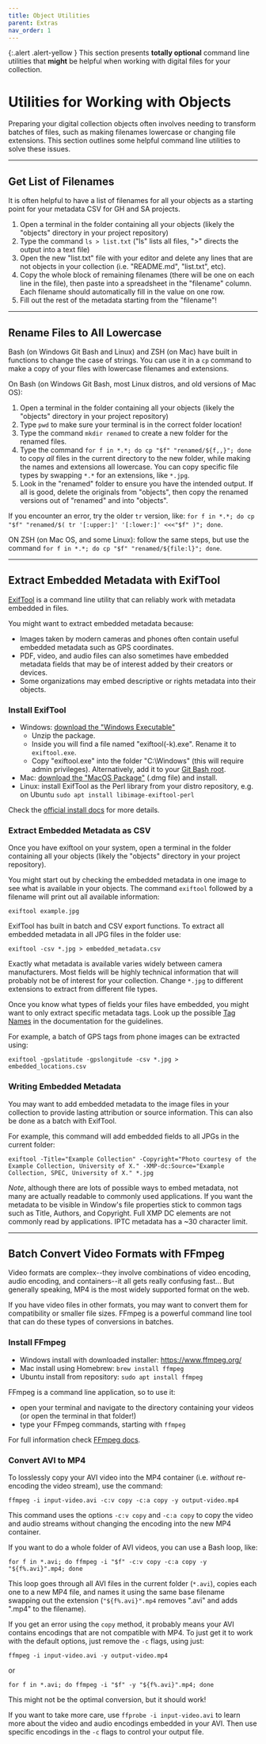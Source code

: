 ```yaml
---
title: Object Utilities
parent: Extras
nav_order: 1
---
```


{:.alert .alert-yellow }
This section presents **totally optional** command line utilities that **might** be helpful when working with digital files for your collection.

# Utilities for Working with Objects

Preparing your digital collection objects often involves needing to transform batches of files, such as making filenames lowercase or changing file extensions.
This section outlines some helpful command line utilities to solve these issues.

--------------

## Get List of Filenames

It is often helpful to have a list of filenames for all your objects as a starting point for your metadata CSV for GH and SA projects.

1. Open a terminal in the folder containing all your objects (likely the "objects" directory in your project repository)
2. Type the command `ls > list.txt` ("ls" lists all files, ">" directs the output into a text file)
3. Open the new "list.txt" file with your editor and delete any lines that are not objects in your collection (i.e. "README.md", "list.txt", etc).
4. Copy the whole block of remaining filenames (there will be one on each line in the file), then paste into a spreadsheet in the "filename" column. Each filename should automatically fill in the value on one row.
5. Fill out the rest of the metadata starting from the "filename"!

----------------

## Rename Files to All Lowercase

Bash (on Windows Git Bash and Linux) and ZSH (on Mac) have built in functions to change the case of strings. 
You can use it in a `cp` command to make a copy of your files with lowercase filenames and extensions. 

On Bash (on Windows Git Bash, most Linux distros, and old versions of Mac OS):

1. Open a terminal in the folder containing all your objects (likely the "objects" directory in your project repository)
2. Type `pwd` to make sure your terminal is in the correct folder location! 
3. Type the command `mkdir renamed` to create a new folder for the renamed files.
4. Type the command `for f in *.*; do cp "$f" "renamed/${f,,}"; done` to copy *all* files in the current directory to the new folder, while making the names and extensions all lowercase. You can copy specific file types by swapping `*.*` for an extensions, like `*.jpg`.
5. Look in the "renamed" folder to ensure you have the intended output. If all is good, delete the originals from "objects", then copy the renamed versions out of "renamed" and into "objects".

If you encounter an error, try the older `tr` version, like: `for f in *.*; do cp "$f" "renamed/$( tr '[:upper:]' '[:lower:]' <<<"$f" )"; done`.

ON ZSH (on Mac OS, and some Linux):
follow the same steps, but use the command `for f in *.*; do cp "$f" "renamed/${file:l}"; done`.

-----------------

## Extract Embedded Metadata with ExifTool

[ExifTool](https://exiftool.org/) is a command line utility that can reliably work with metadata embedded in files. 

You might want to extract embedded metadata because: 

- Images taken by modern cameras and phones often contain useful embedded metadata such as GPS coordinates.
- PDF, video, and audio files can also sometimes have embedded metadata fields that may be of interest added by their creators or devices. 
- Some organizations may embed descriptive or rights metadata into their objects.

### Install ExifTool

- Windows: [download the "Windows Executable"](https://exiftool.org/index.html)
    - Unzip the package.
    - Inside you will find a file named "exiftool(-k).exe". Rename it to `exiftool.exe`.
    - Copy "exiftool.exe" into the folder "C:\Windows" (this will require admin privileges). Alternatively, add it to your [Git Bash root](https://evanwill.github.io/_drafts/notes/gitbash-windows.html).
- Mac: [download the "MacOS Package"](https://exiftool.org/index.html) (.dmg file) and install.
- Linux: install ExifTool as the Perl library from your distro repository, e.g. on Ubuntu `sudo apt install libimage-exiftool-perl`

Check the [official install docs](https://exiftool.org/install.html) for more details.

### Extract Embedded Metadata as CSV

Once you have exiftool on your system, open a terminal in the folder containing all your objects (likely the "objects" directory in your project repository).

You might start out by checking the embedded metadata in one image to see what is available in your objects.
The command `exiftool` followed by a filename will print out all available information:

```
exiftool example.jpg
```

ExifTool has built in batch and CSV export functions.
To extract all embedded metadata in all JPG files in the folder use:

```
exiftool -csv *.jpg > embedded_metadata.csv
``` 

Exactly what metadata is available varies widely between camera manufacturers. 
Most fields will be highly technical information that will probably not be of interest for your collection.
Change `*.jpg` to different extensions to extract from different file types.

Once you know what types of fields your files have embedded, you might want to only extract specific metadata tags.
Look up the possible [Tag Names](https://exiftool.org/TagNames/index.html) in the documentation for the guidelines.

For example, a batch of GPS tags from phone images can be extracted using: 

```
exiftool -gpslatitude -gpslongitude -csv *.jpg > embedded_locations.csv
```

### Writing Embedded Metadata

You may want to add embedded metadata to the image files in your collection to provide lasting attribution or source information. 
This can also be done as a batch with ExifTool. 

For example, this command will add embedded fields to all JPGs in the current folder:

```
exiftool -Title="Example Collection" -Copyright="Photo courtesy of the Example Collection, University of X." -XMP-dc:Source="Example Collection, SPEC, University of X." *.jpg
```

*Note*, although there are lots of possible ways to embed metadata, not many are actually readable to commonly used applications. 
If you want the metadata to be visible in Window's file properties stick to common tags such as Title, Authors, and Copyright.
Full XMP DC elements are not commonly read by applications.
IPTC metadata has a ~30 character limit. 

-----------------

## Batch Convert Video Formats with FFmpeg

Video formats are complex--they involve combinations of video encoding, audio encoding, and containers--it all gets really confusing fast...
But generally speaking, MP4 is the most widely supported format on the web. 

If you have video files in other formats, you may want to convert them for compatibility or smaller file sizes. 
FFmpeg is a powerful command line tool that can do these types of conversions in batches.

### Install FFmpeg

- Windows install with downloaded installer: <https://www.ffmpeg.org/>
- Mac install using Homebrew: `brew install ffmpeg`
- Ubuntu install from repository: `sudo apt install ffmpeg`

FFmpeg is a command line application, so to use it: 

- open your terminal and navigate to the directory containing your videos (or open the terminal in that folder!)
- type your FFmpeg commands, starting with `ffmpeg`

For full information check [FFmpeg docs](https://www.ffmpeg.org/ffmpeg.html).

### Convert AVI to MP4

To losslessly copy your AVI video into the MP4 container (i.e. *without* re-encoding the video stream), use the command:

```
ffmpeg -i input-video.avi -c:v copy -c:a copy -y output-video.mp4
```

This command uses the options `-c:v copy` and `-c:a copy` to copy the video and audio streams without changing the encoding into the new MP4 container.

If you want to do a whole folder of AVI videos, you can use a Bash loop, like:

```
for f in *.avi; do ffmpeg -i "$f" -c:v copy -c:a copy -y "${f%.avi}".mp4; done
```

This loop goes through all AVI files in the current folder (`*.avi`), copies each one to a new MP4 file, and names it using the same base filename swapping out the extension (`"${f%.avi}".mp4` removes ".avi" and adds ".mp4" to the filename). 

If you get an error using the `copy` method, it probably means your AVI contains encodings that are not compatible with MP4. 
To just get it to work with the default options, just remove the `-c` flags, using just:

```
ffmpeg -i input-video.avi -y output-video.mp4
```

or

```
for f in *.avi; do ffmpeg -i "$f" -y "${f%.avi}".mp4; done
```

This might not be the optimal conversion, but it should work!

If you want to take more care, use `ffprobe -i input-video.avi` to learn more about the video and audio encodings embedded in your AVI. 
Then use specific encodings in the `-c` flags to control your output file.
